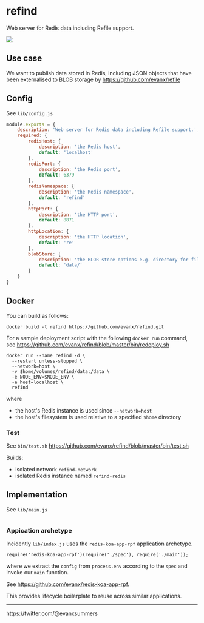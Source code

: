 # refind

Web server for Redis data including Refile support.

<img src="https://raw.githubusercontent.com/evanx/refind/master/docs/readme/main.png"/>

## Use case

We want to publish data stored in Redis, including JSON objects that have been externalised to BLOB storage by https://github.com/evanx/refile

## Config

See `lib/config.js`
```javascript
module.exports = {
    description: 'Web server for Redis data including Refile support.',
    required: {
        redisHost: {
            description: 'the Redis host',
            default: 'localhost'
        },
        redisPort: {
            description: 'the Redis port',
            default: 6379
        },
        redisNamespace: {
            description: 'the Redis namespace',
            default: 'refind'
        },
        httpPort: {
            description: 'the HTTP port',
            default: 8871
        },
        httpLocation: {
            description: 'the HTTP location',
            default: 're'
        },
        blobStore: {
            description: 'the BLOB store options e.g. directory for file storage',
            default: 'data/'
        }
    }
}
```

## Docker

You can build as follows:
```shell
docker build -t refind https://github.com/evanx/refind.git
```

For a sample deployment script with the following `docker run` command, see https://github.com/evanx/refind/blob/master/bin/redeploy.sh
```
docker run --name refind -d \
  --restart unless-stopped \
  --network=host \
  -v $home/volumes/refind/data:/data \
  -e NODE_ENV=$NODE_ENV \
  -e host=localhost \
  refind
```
where
- the host's Redis instance is used since `--network=host`
- the host's filesystem is used relative to a specified `$home` directory


### Test

See `bin/test.sh` https://github.com/evanx/refind/blob/master/bin/test.sh

Builds:
- isolated network `refind-network`
- isolated Redis instance named `refind-redis`


## Implementation

See `lib/main.js`

```javascript
```

### Appication archetype

Incidently `lib/index.js` uses the `redis-koa-app-rpf` application archetype.
```
require('redis-koa-app-rpf')(require('./spec'), require('./main'));
```
where we extract the `config` from `process.env` according to the `spec` and invoke our `main` function.

See https://github.com/evanx/redis-koa-app-rpf.

This provides lifecycle boilerplate to reuse across similar applications.

<hr>
https://twitter.com/@evanxsummers
